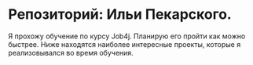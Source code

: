 # Репозиторий: Ильи Пекарского.
Я прохожу обучение по курсу Job4j. Планирую его пройти как можно быстрее.
Ниже находятся наиболее интересные проекты, которые я реализовывался во время обучения.
